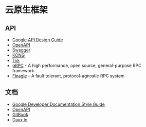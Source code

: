 # 云原生框架

## API

- [Google API Design Guide](https://cloud.google.com/apis/design/)
- [OpenAPI](https://www.openapis.org)
- [Swagger](http://swagger.io)
- [KONG](https://getkong.org)
- [Tyk](https://tyk.io)
- [gRPC](https://github.com/grpc) - A high performance, open source, general-purpose RPC framework
- [Finagle](https://github.com/twitter/finagle) - A fault tolerant, protocol-agnostic RPC system

## 文档

- [Google Developer Documentation Style Guide](https://developers.google.com/style/)
- [OpenAPI](https://www.openapis.org/)
- [GitBook](https://www.gitbook.com/)
- [Daux.io](https://github.com/justinwalsh/daux.io)

